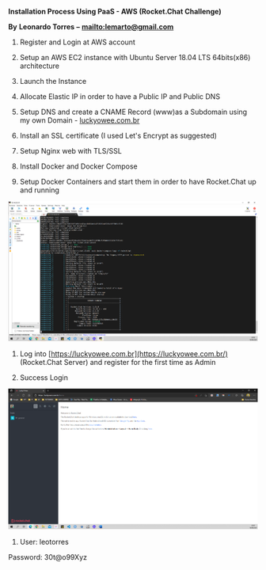 **Installation Process Using PaaS - AWS (Rocket.Chat Challenge)**

**By**  **Leonardo Torres**  **–** [**mailto:lemarto@gmail.com**](mailto:lemarto@gmail.com)

1. Register and Login at AWS account

1. Setup an AWS EC2 instance with Ubuntu Server 18.04 LTS 64bits(x86) architecture
2. Launch the Instance

1. Allocate Elastic IP in order to have a Public IP and Public DNS

1. Setup DNS and create a CNAME Record (www)as a Subdomain using my own Domain - [luckyowee.com.br](https://luckyowee.com.br/)

1. Install an SSL certificate (I used Let&#39;s Encrypt as suggested)

1. Setup Nginx web with TLS/SSL

1. Install Docker and Docker Compose

1. Setup Docker Containers and start them in order to have Rocket.Chat up and running

![](https://github.com/leotorres76/Rocket.Chat_ES_Leonardo_Torres/blob/main/rocketchat_installation_success.png)

1. Log into [https://luckyowee.com.br](https://luckyowee.com.br/) (Rocket.Chat Server) and register for the first time as Admin

1. Success Login

![](https://github.com/leotorres76/Rocket.Chat_ES_Leonardo_Torres/blob/main/success_log_in.png)

1. User: leotorres

Password: 30t@o99Xyz
